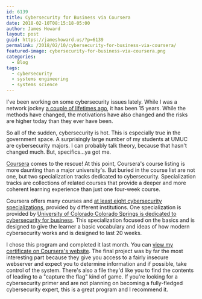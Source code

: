 ```yaml
---
id: 6139
title: Cybersecurity for Business via Coursera
date: 2018-02-10T08:15:18-05:00
author: James Howard
layout: post
guid: https://jameshoward.us/?p=6139
permalink: /2018/02/10/cybersecurity-for-business-via-coursera/
featured-image: cybersecurity-for-business-via-coursera.png
categories:
  - Blog
tags:
  - cybersecurity
  - systems engineering
  - systems science
---
```

I've been working on some cybersecurity issues lately.  While I was
a network jockey [a couple of lifetimes
ago](/2015/07/15/atd-or-engineers-in-space/), it has been 15 years.
While the methods have changed, the motivations have also changed
and the risks are higher today than they ever have been.

So all of the sudden, cybersecurity is hot.  This is especially
true in the government space.  A surprisingly large number of my
students at UMUC are cybersecurity majors.  I can probably talk
theory, because that hasn't changed much.  But, specifics...ya got
me.

[Coursera](https://www.coursera.org/) comes to the rescue!  At this
point, Coursera's course listing is more daunting than a major
university's.  But buried in the course list are not one, but two
specialization tracks dedicated to cybersecurity.  Specialization
tracks are collections of related courses that provide a deeper and
more coherent learning experience than just one four-week course.

Coursera offers many courses and [at least eight cybersecurity
specializations](https://www.coursera.org/courses?languages=en&query=cybersecurity),
provided by different institutions.  One specialization is provided
by [University of Colorado Colorado Springs is dedicated to
cybersecurity for
business](https://www.coursera.org/specializations/cyber-security-business).
This specialization focused on the basics and is designed to give
the learner a basic vocabulary and ideas of how modern cybersecurity
works and is designed to last 20 weeks.

I chose this program and completed it last month.  You can [view
my certificate on Coursera's
website](https://www.coursera.org/account/accomplishments/specialization/XLPFY28LXR7S).
The final project was by far the most interesting part because they
give you access to a fairly insecure webserver and expect you to
determine information and if possible, take control of the system.
There's also a file they'd like you to find the contents of leading
to a "capture the flag" kind of game.  If you're looking for a
cybersecurity primer and are not planning on becoming a fully-fledged
cybersecurity expert, this is a great program and I recommend it.
